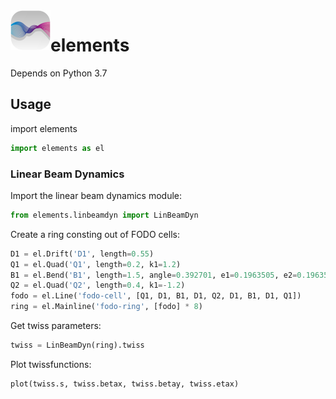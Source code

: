 <img src="images/icons/svg/logo.svg" width="64" height="64" align="left"/>

# elements
Depends on Python 3.7 

## Usage
import elements
```python
import elements as el
```

### Linear Beam Dynamics
Import the linear beam dynamics module:
```python
from elements.linbeamdyn import LinBeamDyn
```

Create a ring consting out of FODO cells:  
```python
D1 = el.Drift('D1', length=0.55)
Q1 = el.Quad('Q1', length=0.2, k1=1.2)
B1 = el.Bend('B1', length=1.5, angle=0.392701, e1=0.1963505, e2=0.1963505)
Q2 = el.Quad('Q2', length=0.4, k1=-1.2)
fodo = el.Line('fodo-cell', [Q1, D1, B1, D1, Q2, D1, B1, D1, Q1])
ring = el.Mainline('fodo-ring', [fodo] * 8)
```

Get twiss parameters:
```python
twiss = LinBeamDyn(ring).twiss
```


Plot twissfunctions:
```python
plot(twiss.s, twiss.betax, twiss.betay, twiss.etax)
```
